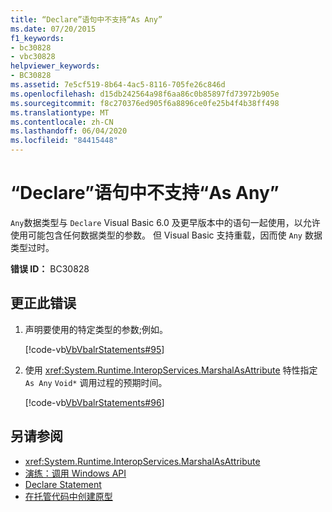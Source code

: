 ```yaml
---
title: “Declare”语句中不支持“As Any”
ms.date: 07/20/2015
f1_keywords:
- bc30828
- vbc30828
helpviewer_keywords:
- BC30828
ms.assetid: 7e5cf519-8b64-4ac5-8116-705fe26c846d
ms.openlocfilehash: d15db242564a98f6aa86c0b85897fd73972b905e
ms.sourcegitcommit: f8c270376ed905f6a8896ce0fe25b4f4b38ff498
ms.translationtype: MT
ms.contentlocale: zh-CN
ms.lasthandoff: 06/04/2020
ms.locfileid: "84415448"
---
```

# <a name="as-any-is-not-supported-in-declare-statements"></a>“Declare”语句中不支持“As Any”
`Any`数据类型与 `Declare` Visual Basic 6.0 及更早版本中的语句一起使用，以允许使用可能包含任何数据类型的参数。 但 Visual Basic 支持重载，因而使 `Any` 数据类型过时。  
  
 **错误 ID：** BC30828  
  
## <a name="to-correct-this-error"></a>更正此错误  
  
1. 声明要使用的特定类型的参数;例如。  
  
     [!code-vb[VbVbalrStatements#95](~/samples/snippets/visualbasic/VS_Snippets_VBCSharp/VbVbalrStatements/VB/class5.vb#95)]  
  
2. 使用 <xref:System.Runtime.InteropServices.MarshalAsAttribute> 特性指定 `As Any` `Void*` 调用过程的预期时间。  
  
     [!code-vb[VbVbalrStatements#96](~/samples/snippets/visualbasic/VS_Snippets_VBCSharp/VbVbalrStatements/VB/class5.vb#96)]  
  
## <a name="see-also"></a>另请参阅

- <xref:System.Runtime.InteropServices.MarshalAsAttribute>
- [演练：调用 Windows API](../../programming-guide/com-interop/walkthrough-calling-windows-apis.md)
- [Declare Statement](../statements/declare-statement.md)
- [在托管代码中创建原型](../../../framework/interop/creating-prototypes-in-managed-code.md)
